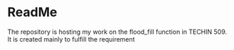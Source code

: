 # ReadMe
The repository is hosting my work on the flood_fill function in TECHIN 509. It is created mainly to fulfill the requirement
